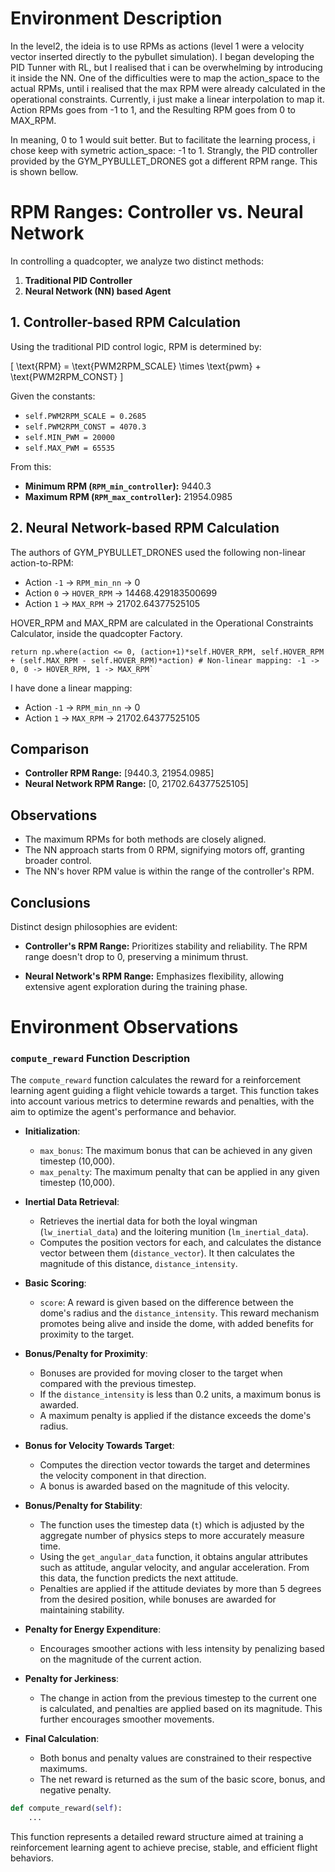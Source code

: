 # Environment Description

In the level2, the ideia is to use RPMs as actions (level 1 were a velocity vector inserted directly to the pybullet simulation).
I began developing the PID Tunner with RL, but I realised that i can be overwhelming by introducing it inside the NN.
One of the difficulties were to map the action_space to the actual RPMs, until i realised that the max RPM were already calculated
in the operational constraints. Currently, i just make a linear interpolation to map it.
Action RPMs goes from -1 to 1, and the Resulting RPM goes from 0 to MAX_RPM.

In meaning, 0 to 1 would suit better. But to facilitate the learning process, i chose keep with symetric action_space: -1 to 1.
Strangly, the PID controller provided by the GYM_PYBULLET_DRONES got a different RPM range. This is shown bellow.

# RPM Ranges: Controller vs. Neural Network

In controlling a quadcopter, we analyze two distinct methods:

1. **Traditional PID Controller**
2. **Neural Network (NN) based Agent**

## 1. Controller-based RPM Calculation

Using the traditional PID control logic, RPM is determined by:

\[ \text{RPM} = \text{PWM2RPM\_SCALE} \times \text{pwm} + \text{PWM2RPM\_CONST} \]

Given the constants:
- `self.PWM2RPM_SCALE = 0.2685`
- `self.PWM2RPM_CONST = 4070.3`
- `self.MIN_PWM = 20000`
- `self.MAX_PWM = 65535`

From this:

- **Minimum RPM (`RPM_min_controller`):** 9440.3
- **Maximum RPM (`RPM_max_controller`):** 21954.0985

## 2. Neural Network-based RPM Calculation
The authors of GYM_PYBULLET_DRONES used the following non-linear action-to-RPM:

- Action `-1` -> `RPM_min_nn` -> 0
- Action `0` -> `HOVER_RPM` -> 14468.429183500699
- Action `1` -> `MAX_RPM` -> 21702.64377525105

HOVER_RPM and MAX_RPM are calculated in the Operational Constraints Calculator, inside the quadcopter Factory.

```
return np.where(action <= 0, (action+1)*self.HOVER_RPM, self.HOVER_RPM + (self.MAX_RPM - self.HOVER_RPM)*action) # Non-linear mapping: -1 -> 0, 0 -> HOVER_RPM, 1 -> MAX_RPM`
```

I have done a linear mapping:

- Action `-1` -> `RPM_min_nn` -> 0
- Action `1` -> `MAX_RPM` -> 21702.64377525105


## Comparison

- **Controller RPM Range:** [9440.3, 21954.0985]
- **Neural Network RPM Range:** [0, 21702.64377525105]

## Observations

- The maximum RPMs for both methods are closely aligned.
- The NN approach starts from 0 RPM, signifying motors off, granting broader control.
- The NN's hover RPM value is within the range of the controller's RPM.

## Conclusions

Distinct design philosophies are evident:

- **Controller's RPM Range:** Prioritizes stability and reliability. The RPM range doesn't drop to 0, preserving a minimum thrust.
  
- **Neural Network's RPM Range:** Emphasizes flexibility, allowing extensive agent exploration during the training phase.


# Environment Observations

### `compute_reward` Function Description

The `compute_reward` function calculates the reward for a reinforcement learning agent guiding a flight vehicle towards a target. This function takes into account various metrics to determine rewards and penalties, with the aim to optimize the agent's performance and behavior.

- **Initialization**:
  - `max_bonus`: The maximum bonus that can be achieved in any given timestep (10,000).
  - `max_penalty`: The maximum penalty that can be applied in any given timestep (10,000).

- **Inertial Data Retrieval**:
  - Retrieves the inertial data for both the loyal wingman (`lw_inertial_data`) and the loitering munition (`lm_inertial_data`).
  - Computes the position vectors for each, and calculates the distance vector between them (`distance_vector`). It then calculates the magnitude of this distance, `distance_intensity`.

- **Basic Scoring**:
  - `score`: A reward is given based on the difference between the dome's radius and the `distance_intensity`. This reward mechanism promotes being alive and inside the dome, with added benefits for proximity to the target.

- **Bonus/Penalty for Proximity**:
  - Bonuses are provided for moving closer to the target when compared with the previous timestep.
  - If the `distance_intensity` is less than 0.2 units, a maximum bonus is awarded.
  - A maximum penalty is applied if the distance exceeds the dome's radius.

- **Bonus for Velocity Towards Target**:
  - Computes the direction vector towards the target and determines the velocity component in that direction.
  - A bonus is awarded based on the magnitude of this velocity.

- **Bonus/Penalty for Stability**:
  - The function uses the timestep data (`t`) which is adjusted by the aggregate number of physics steps to more accurately measure time.
  - Using the `get_angular_data` function, it obtains angular attributes such as attitude, angular velocity, and angular acceleration. From this data, the function predicts the next attitude.
  - Penalties are applied if the attitude deviates by more than 5 degrees from the desired position, while bonuses are awarded for maintaining stability.

- **Penalty for Energy Expenditure**:
  - Encourages smoother actions with less intensity by penalizing based on the magnitude of the current action.

- **Penalty for Jerkiness**:
  - The change in action from the previous timestep to the current one is calculated, and penalties are applied based on its magnitude. This further encourages smoother movements.

- **Final Calculation**:
  - Both bonus and penalty values are constrained to their respective maximums.
  - The net reward is returned as the sum of the basic score, bonus, and negative penalty.

```python
def compute_reward(self):
    ...
```

This function represents a detailed reward structure aimed at training a reinforcement learning agent to achieve precise, stable, and efficient flight behaviors.

